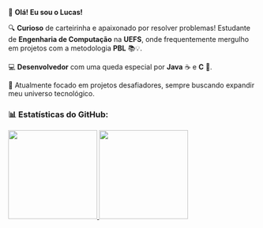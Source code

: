 👋 **Olá! Eu sou o Lucas!**

🔍 **Curioso** de carteirinha e apaixonado por resolver problemas! Estudante de **Engenharia de Computação** na **UEFS**, onde frequentemente mergulho em projetos com a metodologia **PBL** 📚💡. 

💻 **Desenvolvedor** com uma queda especial por **Java** ☕ e **C** 🔧. 

🚀 Atualmente focado em projetos desafiadores, sempre buscando expandir meu universo tecnológico.

### 📊 **Estatísticas do GitHub:**
<div>
<a href="https://github.com/silvaluccs">
<img loading="lazy" height="180em" src="https://github-readme-stats.vercel.app/api/top-langs/?username=silvaluccs&layout=compact&langs_count=7&theme=dracula"/>
<img loading="lazy" height="180em" src="https://github-readme-stats.vercel.app/api?username=silvaluccs&show_icons=true&theme=dracula&include_all_commits=true&count_private=true"/>
</div>
